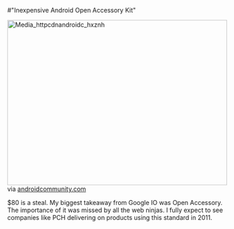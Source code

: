 #"Inexpensive Android Open Accessory Kit"


 <div class="posterous_bookmarklet_entry">
 <div class='p_embed p_image_embed'>
<a href="http://getfile6.posterous.com/getfile/files.posterous.com/conoroneill/cDfgokDvGBAleEusdywvCzAqjFrxgfxGAtDsFChbdewcIFaeumhrGnlnnysx/media_httpcdnandroidc_hxznh.jpg.scaled1000.jpg"><img alt="Media_httpcdnandroidc_hxznh" height="375" src="http://getfile9.posterous.com/getfile/files.posterous.com/conoroneill/cDfgokDvGBAleEusdywvCzAqjFrxgfxGAtDsFChbdewcIFaeumhrGnlnnysx/media_httpcdnandroidc_hxznh.jpg.scaled500.jpg" width="500" /></a>
</div>


<div class="posterous_quote_citation">via <a href="http://androidcommunity.com/seeeduino-adk-provides-inexpensive-android-open-accessory-kit-alternative-20110524/">androidcommunity.com</a></div>
 <p>$80 is a steal. My biggest takeaway from Google IO was Open Accessory. The importance of it was missed by all the web ninjas. I fully expect to see companies like PCH delivering on products using this standard in 2011.</p></div>
 